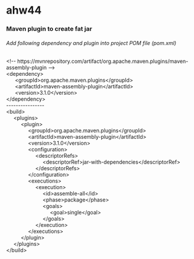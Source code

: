 # ahw44
<h3> Maven plugin to create fat jar </h3>
<h6>Add following dependency and plugin into project POM file (pom.xml)</h6>
&lt;!-- https://mvnrepository.com/artifact/org.apache.maven.plugins/maven-assembly-plugin --&gt;</br>
&lt;dependency&gt;</br>
&nbsp;&nbsp;&nbsp;&nbsp;&nbsp;&#09;&lt;groupId&gt;org.apache.maven.plugins&lt;/groupId&gt;</br>
&nbsp;&nbsp;&nbsp;&nbsp;&nbsp;&#09;&lt;artifactId&gt;maven-assembly-plugin&lt;/artifactId&gt;</br>
&nbsp;&nbsp;&nbsp;&nbsp;&nbsp;&#09;&lt;version&gt;3.1.0&lt;/version&gt;</br>
&lt;/dependency&gt;</br>
----------------</br>
&lt;build&gt;</br>
&nbsp;&nbsp;&nbsp;&nbsp;&nbsp;&lt;plugins&gt;</br>
&nbsp;&nbsp;&nbsp;&nbsp;&nbsp;&nbsp;&nbsp;&nbsp;&nbsp;&nbsp;&lt;plugin&gt;</br>
&nbsp;&nbsp;&nbsp;&nbsp;&nbsp;&nbsp;&nbsp;&nbsp;&nbsp;&nbsp;&nbsp;&nbsp;&nbsp;&nbsp;&nbsp;&lt;groupId&gt;org.apache.maven.plugins&lt;/groupId&gt;</br>
&nbsp;&nbsp;&nbsp;&nbsp;&nbsp;&nbsp;&nbsp;&nbsp;&nbsp;&nbsp;&nbsp;&nbsp;&nbsp;&nbsp;&nbsp;&lt;artifactId&gt;maven-assembly-plugin&lt;/artifactId&gt;</br>
&nbsp;&nbsp;&nbsp;&nbsp;&nbsp;&nbsp;&nbsp;&nbsp;&nbsp;&nbsp;&nbsp;&nbsp;&nbsp;&nbsp;&nbsp;&lt;version&gt;3.1.0&lt;/version&gt;</br>
&nbsp;&nbsp;&nbsp;&nbsp;&nbsp;&nbsp;&nbsp;&nbsp;&nbsp;&nbsp;&nbsp;&nbsp;&nbsp;&nbsp;&nbsp;&lt;configuration&gt;</br>
&nbsp;&nbsp;&nbsp;&nbsp;&nbsp;&nbsp;&nbsp;&nbsp;&nbsp;&nbsp;&nbsp;&nbsp;&nbsp;&nbsp;&nbsp;&nbsp;&nbsp;&nbsp;&nbsp;&nbsp;&lt;descriptorRefs&gt;</br>
&nbsp;&nbsp;&nbsp;&nbsp;&nbsp;&nbsp;&nbsp;&nbsp;&nbsp;&nbsp;&nbsp;&nbsp;&nbsp;&nbsp;&nbsp;&nbsp;&nbsp;&nbsp;&nbsp;&nbsp;&nbsp;&nbsp;&nbsp;&nbsp;&nbsp;&lt;descriptorRef&gt;jar-with-dependencies&lt;/descriptorRef&gt;</br>
&nbsp;&nbsp;&nbsp;&nbsp;&nbsp;&nbsp;&nbsp;&nbsp;&nbsp;&nbsp;&nbsp;&nbsp;&nbsp;&nbsp;&nbsp;&nbsp;&nbsp;&nbsp;&nbsp;&nbsp;&lt;/descriptorRefs&gt;</br>
&nbsp;&nbsp;&nbsp;&nbsp;&nbsp;&nbsp;&nbsp;&nbsp;&nbsp;&nbsp;&nbsp;&nbsp;&nbsp;&nbsp;&nbsp;&lt;/configuration&gt;</br>
&nbsp;&nbsp;&nbsp;&nbsp;&nbsp;&nbsp;&nbsp;&nbsp;&nbsp;&nbsp;&nbsp;&nbsp;&nbsp;&nbsp;&nbsp;&lt;executions&gt;</br>
&nbsp;&nbsp;&nbsp;&nbsp;&nbsp;&nbsp;&nbsp;&nbsp;&nbsp;&nbsp;&nbsp;&nbsp;&nbsp;&nbsp;&nbsp;&nbsp;&nbsp;&nbsp;&nbsp;&nbsp;&lt;execution&gt;</br>
&nbsp;&nbsp;&nbsp;&nbsp;&nbsp;&nbsp;&nbsp;&nbsp;&nbsp;&nbsp;&nbsp;&nbsp;&nbsp;&nbsp;&nbsp;&nbsp;&nbsp;&nbsp;&nbsp;&nbsp;&nbsp;&nbsp;&nbsp;&nbsp;&nbsp;&lt;id&gt;assemble-all&lt;/id&gt;</br>
&nbsp;&nbsp;&nbsp;&nbsp;&nbsp;&nbsp;&nbsp;&nbsp;&nbsp;&nbsp;&nbsp;&nbsp;&nbsp;&nbsp;&nbsp;&nbsp;&nbsp;&nbsp;&nbsp;&nbsp;&nbsp;&nbsp;&nbsp;&nbsp;&nbsp;&lt;phase&gt;package&lt;/phase&gt;</br>
&nbsp;&nbsp;&nbsp;&nbsp;&nbsp;&nbsp;&nbsp;&nbsp;&nbsp;&nbsp;&nbsp;&nbsp;&nbsp;&nbsp;&nbsp;&nbsp;&nbsp;&nbsp;&nbsp;&nbsp;&nbsp;&nbsp;&nbsp;&nbsp;&nbsp;&lt;goals&gt;</br>
&nbsp;&nbsp;&nbsp;&nbsp;&nbsp;&nbsp;&nbsp;&nbsp;&nbsp;&nbsp;&nbsp;&nbsp;&nbsp;&nbsp;&nbsp;&nbsp;&nbsp;&nbsp;&nbsp;&nbsp;&nbsp;&nbsp;&nbsp;&nbsp;&nbsp;&nbsp;&nbsp;&nbsp;&nbsp;&nbsp;&lt;goal&gt;single&lt;/goal&gt;</br>
&nbsp;&nbsp;&nbsp;&nbsp;&nbsp;&nbsp;&nbsp;&nbsp;&nbsp;&nbsp;&nbsp;&nbsp;&nbsp;&nbsp;&nbsp;&nbsp;&nbsp;&nbsp;&nbsp;&nbsp;&nbsp;&nbsp;&nbsp;&nbsp;&nbsp;&lt;/goals&gt;</br>
&nbsp;&nbsp;&nbsp;&nbsp;&nbsp;&nbsp;&nbsp;&nbsp;&nbsp;&nbsp;&nbsp;&nbsp;&nbsp;&nbsp;&nbsp;&nbsp;&nbsp;&nbsp;&nbsp;&nbsp;&lt;/execution&gt;</br>
&nbsp;&nbsp;&nbsp;&nbsp;&nbsp;&nbsp;&nbsp;&nbsp;&nbsp;&nbsp;&nbsp;&nbsp;&nbsp;&nbsp;&nbsp;&lt;/executions&gt;</br>
&nbsp;&nbsp;&nbsp;&nbsp;&nbsp;&nbsp;&nbsp;&nbsp;&nbsp;&nbsp;&lt;/plugin&gt;</br>
&nbsp;&nbsp;&nbsp;&nbsp;&nbsp;&lt;/plugins&gt;</br>
&lt;/build&gt;